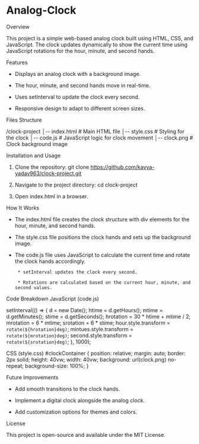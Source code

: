 # Analog-Clock
Overview

This project is a simple web-based analog clock built using HTML, CSS, and JavaScript. The clock updates dynamically to show the current time using JavaScript rotations for the hour, minute, and second hands.

Features

* Displays an analog clock with a background image.

* The hour, minute, and second hands move in real-time.

* Uses setInterval to update the clock every second.

* Responsive design to adapt to different screen sizes.

Files Structure

/clock-project
│-- index.html     # Main HTML file
│-- style.css      # Styling for the clock
│-- code.js        # JavaScript logic for clock movement
│-- clock.png      # Clock background image

Installation and Usage
1. Clone the repository:
git clone https://github.com/kavya-yadav963/clock-project.git

2. Navigate to the project directory:
   cd clock-project

3. Open index.html in a browser.

 How It Works
 
* The index.html file creates the clock structure with div elements for the hour, minute, and second hands.

* The style.css file positions the clock hands and sets up the background image.

* The code.js file uses JavaScript to calculate the current time and rotate the clock hands accordingly.

       * setInterval updates the clock every second.

       * Rotations are calculated based on the current hour, minute, and second values.
Code Breakdown
  JavaScript (code.js)
  
  setInterval(() => {
    d = new Date();
    htime = d.getHours();
    mtime = d.getMinutes();
    stime = d.getSeconds();
    hrotation = 30 * htime + mtime / 2;
    mrotation = 6 * mtime;
    srotation = 6 * stime;
    hour.style.transform = `rotate(${hrotation}deg)`;
    mintues.style.transform = `rotate(${mrotation}deg)`;
    second.style.transform = `rotate(${srotation}deg)`;
}, 1000);

  CSS (style.css)
    #clockContainer {
    position: relative;
    margin: auto;
    border: 2px solid;
    height: 40vw;
    width: 40vw;
    background: url(clock.png) no-repeat;
    background-size: 100%;
}


Future Improvements

* Add smooth transitions to the clock hands.

* Implement a digital clock alongside the analog clock.

* Add customization options for themes and colors.

License

This project is open-source and available under the MIT License.

  
  
  


   
